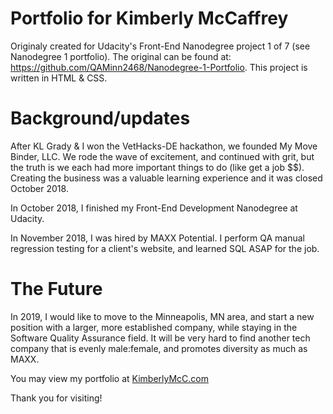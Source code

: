 # Portfolio for Kimberly McCaffrey

Originaly created for Udacity's Front-End Nanodegree project 1 of 7 (see Nanodegree 1 portfolio).  The original can be found at: https://github.com/QAMinn2468/Nanodegree-1-Portfolio.  This project is written in HTML & CSS.


# Background/updates

After KL Grady & I won the VetHacks-DE hackathon, we founded My Move Binder, LLC.  We rode the wave of excitement, and continued with grit, but the truth is we each had more important things to do (like get a job $$).  Creating the business was a valuable learning experience and it was closed October 2018.

In October 2018, I finished my Front-End Development Nanodegree at Udacity.

In November 2018, I was hired by MAXX Potential.  I perform QA manual regression testing for a client's website, and learned SQL ASAP for the job.



# The Future

In 2019, I would like to move to the Minneapolis, MN area, and start a new position with a larger, more established company, while staying in the Software Quality Assurance field.  It will be very hard to find another tech company that is evenly male:female, and promotes diversity as much as MAXX.

You may view my portfolio at [KimberlyMcC.com](http://www.KimberlyMcC.com)

Thank you for visiting!
